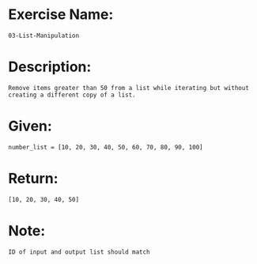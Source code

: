 # Exercise Name:
 	03-List-Manipulation
# Description:
 	Remove items greater than 50 from a list while iterating but without creating a different copy of a list.
# Given:
 	number_list = [10, 20, 30, 40, 50, 60, 70, 80, 90, 100]
# Return:
 	[10, 20, 30, 40, 50]
# Note:
 	ID of input and output list should match
